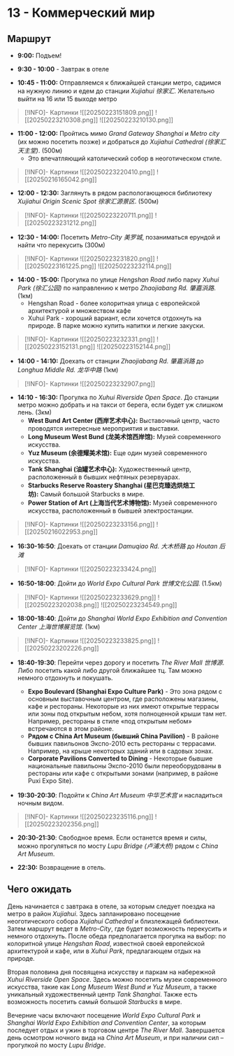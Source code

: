 # 13 - Коммерческий мир

## Маршрут

- **9:00:** Подъем!

- **9:30 - 10:00** - Завтрак в отеле
  
- **10:45 - 11:00:** Отправляемся к ближайшей станции метро, садимся на нужную линию и едем до станции *Xujiahui 徐家汇*. Желательно выйти на 16 или 15 выходе метро
> [!INFO]- Картинки
> ![[20250223151809.png]]
> ![[20250223210308.png]]
> ![[20250223210130.png]]

- **11:00 - 12:00:** Пройтись мимо *Grand Gateway Shanghai* и *Metro city* (их можно посетить позже) и добраться до *Xujiahui Cathedral (徐家汇天主堂)*. (500м)
    - Это впечатляющий католический собор в неоготическом стиле.
> [!INFO]- Картинки
> ![[20250223220410.png]]
> ![[20250216165042.png]]

- **12:00 - 12:30:** Заглянуть в рядом распологающеюся библиотеку *Xujiahui Origin Scenic Spot 徐家汇源景区*. (500м)
> [!INFO]- Картинки
> ![[20250223220711.png]]
> ![[20250223231212.png]]

- **12:30 - 14:00:** Посетить *Metro-City 美罗城*, позаниматься ерундой и найти что перекусить (300м)
> [!INFO]- Картинки
> ![[20250223231820.png]]
> ![[20250223161225.png]]
> ![[20250223232114.png]]

- **14:00 - 15:00:** Прогулка по улице *Hengshan Road* либо парку *Xuhui Park (徐汇公园)* по направлению к метро *Zhaojiabang Rd. 肇嘉浜路*. (1км)
	- Hengshan Road - более колоритная улица с европейской архитектурой и множеством кафе
	- Xuhui Park - хороший вариант, если хочется отдохнуть на природе. В парке можно купить напитки и легкие закуски.
> [!INFO]- Картинки
> ![[20250223232331.png]]
> ![[20250223152131.png]]
> ![[20250223152144.png]]

- **14:00 - 14:10:** Доехать от станции *Zhaojiabang Rd. 肇嘉浜路* до *Longhua Middle Rd. 龙华中路* (1км)
> [!INFO]- Картинки
> ![[20250223232907.png]]

- **14:10 - 16:30:** Прогулка по *Xuhui Riverside Open Space*. До станции метро можно добрать и на такси от берега, если будет уж слишком лень. (3км)
    - **West Bund Art Center (西岸艺术中心):** Выставочный центр, часто проводятся интересные мероприятия и выставки.
    - **Long Museum West Bund (龙美术馆西岸馆):** Музей современного искусства.
    - **Yuz Museum (余德耀美术馆):** Еще один музей современного искусства.
	- **Tank Shanghai (油罐艺术中心):** Художественный центр, расположенный в бывших нефтяных резервуарах.
    - **Starbucks Reserve Roastery Shanghai (星巴克臻选烘焙工坊):** Самый большой Starbucks в мире.
    - **Power Station of Art (上海当代艺术博物馆):** Музей современного искусства, расположенный в бывшей электростанции.
> [!INFO]- Картинки
> ![[20250223233156.png]]
> ![[20250216022953.png]]

- **16:30-16:50**: Доехать от станции *Damuqiao Rd. 大木桥路* до *Houtan 后滩*
> [!INFO]- Картинки
> ![[20250223233424.png]]

- **16:50-18:00**: Дойти до *World Expo Cultural Park 世博文化公园*. (1.5км)
> [!INFO]- Картинки
> ![[20250223233629.png]]
> ![[20250223202038.png]]
> ![[20250223234549.png]]

- **18:00-18:40**: Дойти до *Shanghai World Expo Exhibition and Convention Center 上海世博展览馆*. (1км)
> [!INFO]- Картинки
> ![[20250223233825.png]]
> ![[20250223202226.png]]

- **18:40-19:30**: Перейти через дорогу и посетить *The River Mall 世博源*. Либо посетить какой либо другой ближайшее тц. Там можно немного отдохнуть и покушать.
	- **Expo Boulevard (Shanghai Expo Culture Park)** - Это зона рядом с основным выставочным центром, где расположены магазины, кафе и рестораны. Некоторые из них имеют открытые террасы или зоны под открытым небом, хотя полноценной крыши там нет. Например, рестораны в стиле «под открытым небом» встречаются в этом районе.
	- **Рядом с China Art Museum (бывший China Pavilion)** - В районе бывших павильонов Экспо-2010 есть рестораны с террасами. Например, на крыше некоторых зданий или в садовых зонах.
	- **Corporate Pavilions Converted to Dining** - Некоторые бывшие национальные павильоны Экспо-2010 были переоборудованы в рестораны или кафе с открытыми зонами (например, в районе Puxi Expo Site).

- **19:30-20:30**: Подойти к *China Art Museum 中华艺术宫* и насладиться ночным видом.
> [!INFO]- Картинки
> ![[20250223235116.png]]
> ![[20250223202356.png]]

- **20:30-21:30**: Свободное время. Если останется время и силы, можно прогуляться по мосту *Lupu Bridge (卢浦大桥)* рядом с *China Art Museum*.

- **22:30:** Возвращение в отель.

## Чего ожидать
День начинается с завтрака в отеле, за которым следует поездка на метро в район *Xujiahui*. Здесь запланировано посещение неоготического собора *Xujiahui Cathedral* и близлежащей библиотеки. Затем маршрут ведет в *Metro-City*, где будет возможность перекусить и немного отдохнуть. После обеда предполагается прогулка на выбор: по колоритной улице *Hengshan Road*, известной своей европейской архитектурой и кафе, или в *Xuhui Park*, предлагающем отдых на природе.

Вторая половина дня посвящена искусству и паркам на набережной *Xuhui Riverside Open Space*. Здесь можно посетить музеи современного искусства, такие как *Long Museum West Bund и Yuz Museum*, а также уникальный художественный центр *Tank Shanghai*. Также есть возможность посетить самый большой *Starbucks* в мире.

Вечерние часы включают посещение *World Expo Cultural Park* и *Shanghai World Expo Exhibition and Convention Center*, за которым последует отдых и ужин в торговом центре *The River Mall*. Завершается день осмотром ночного вида на *China Art Museum*, и при наличии сил – прогулкой по мосту *Lupu Bridge*.
